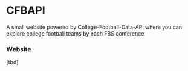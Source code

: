 # CFBAPI

A small website powered by College-Football-Data-API where you can explore college football teams by each FBS conference

### Website

[tbd]
